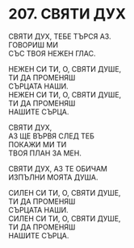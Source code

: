 # 207. СВЯТИ ДУХ  
  
СВЯТИ ДУХ, ТЕБЕ ТЪРСЯ АЗ.  
ГОВОРИШ МИ  
СЪС ТВОЯ НЕЖЕН ГЛАС.  
  
НЕЖЕН СИ ТИ, О, СВЯТИ ДУШЕ,  
ТИ ДА ПРОМЕНЯШ  
СЪРЦАТА НАШИ.  
НЕЖЕН СИ ТИ, О, СВЯТИ ДУШЕ,  
ТИ ДА ПРОМЕНЯШ  
НАШИТЕ СЪРЦА.  
  
СВЯТИ ДУХ,  
АЗ ЩЕ ВЪРВЯ СЛЕД ТЕБ  
ПОКАЖИ МИ ТИ  
ТВОЯ ПЛАН ЗА МЕН.  
  
СВЯТИ ДУХ, АЗ ТЕ ОБИЧАМ  
ИЗПЪЛНИ МОЯТА ДУША.  
  
СИЛЕН СИ ТИ, О, СВЯТИ ДУШЕ,  
ТИ ДА ПРОМЕНЯШ  
СЪРЦАТА НАШИ.  
СИЛЕН СИ ТИ, О, СВЯТИ ДУШЕ,  
ТИ ДА ПРОМЕНЯШ  
НАШИТЕ СЪРЦА.  


<DownloadsButton pdf="/pdf/207-svqti-duh.pdf" />

<DownloadChordsButton pdf="/chords/207-svqti-duh_akord.pdf"/>
